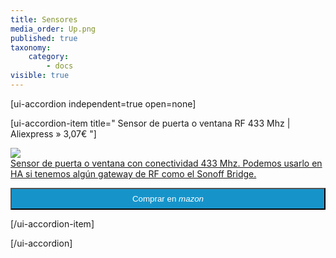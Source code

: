 ```yaml
---
title: Sensores
media_order: Up.png
published: true
taxonomy:
    category:
        - docs
visible: true
---
```


[ui-accordion independent=true open=none]

[ui-accordion-item title=" Sensor de puerta o ventana RF 433 Mhz | Aliexpress » 3,07€ "]


<a href="http://s.click.aliexpress.com/e/c67wZ348" target="_parent"><img src="//ae01.alicdn.com/kf/HTB1wpymafvsK1Rjy0Fiq6zwtXXaD/-font-b-Qolelarm-b-font-font-b-house-b-font-font-b-433MHz-b-font.jpg_220x220.jpg"/><span style="display:block;">Sensor de puerta o ventana con conectividad 433 Mhz. Podemos usarlo en HA si tenemos algún gateway de RF como el Sonoff Bridge. </span></a></p><div>  <a href="https://amzn.to/2EsbFmi" alt="amazon-link" target="_blank"><button type="button" style="color:#fff;background-color:#1694CA;width:100%;height:35px;">Comprar en <i class="fa fa-amazon fa-lg">mazon</i></button></a> </div>

[/ui-accordion-item]
    
[/ui-accordion]